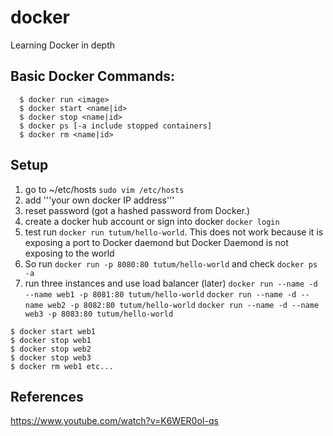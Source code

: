 # docker
Learning Docker in depth

## Basic Docker Commands:

```
  $ docker run <image>
  $ docker start <name|id>
  $ docker stop <name|id>
  $ docker ps [-a include stopped containers]
  $ docker rm <name|id>
```

## Setup

1. go to ~/etc/hosts ```sudo vim /etc/hosts```
2. add '''your own docker IP address'''
3. reset password (got a hashed password from Docker.)
4. create a docker hub account or sign into docker ```docker login```
5. test run ```docker run tutum/hello-world```. This does not work because it is exposing a port to
   Docker daemond but Docker Daemond is not exposing to the world
6. So run ```docker run -p 8080:80 tutum/hello-world``` and check ```docker ps -a```
7. run three instances and use load balancer (later)
`docker run --name -d --name web1 -p 8081:80 tutum/hello-world`
`docker run --name -d --name web2 -p 8082:80 tutum/hello-world`
`docker run --name -d --name web3 -p 8083:80 tutum/hello-world`
```
$ docker start web1
$ docker stop web1
$ docker stop web2
$ docker stop web3
$ docker rm web1 etc...
```
## References
https://www.youtube.com/watch?v=K6WER0oI-qs
